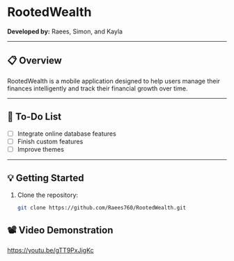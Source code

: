 # RootedWealth

**Developed by:** Raees, Simon, and Kayla  

---

## 📋 Overview
RootedWealth is a mobile application designed to help users manage their finances intelligently and track their financial growth over time.

---

## 🚧 To-Do List 
- [ ] Integrate online database features 
- [ ] Finish custom features
- [ ] Improve themes

---

## 💡 Getting Started
1. Clone the repository:
   ```bash
   git clone https://github.com/Raees760/RootedWealth.git

## 📽 Video Demonstration
https://youtu.be/gTT9PxJigKc
